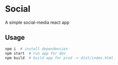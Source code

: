 # Social

A simple social-media react app

## Usage

```sh
npm i  # install dependencies
npm start  # run app for dev
npm build  # build app for prod -> dist/index.html
```
